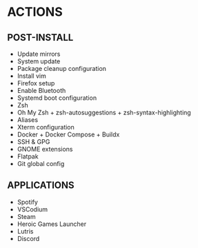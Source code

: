 # ACTIONS

## POST-INSTALL

* Update mirrors
* System update
* Package cleanup configuration
* Install vim
* Firefox setup
* Enable Bluetooth
* Systemd boot configuration
* Zsh
* Oh My Zsh + zsh-autosuggestions + zsh-syntax-highlighting
* Aliases
* Xterm configuration
* Docker + Docker Compose + Buildx
* SSH & GPG
* GNOME extensions
* Flatpak
* Git global config

## APPLICATIONS

* Spotify
* VSCodium
* Steam
* Heroic Games Launcher
* Lutris
* Discord
